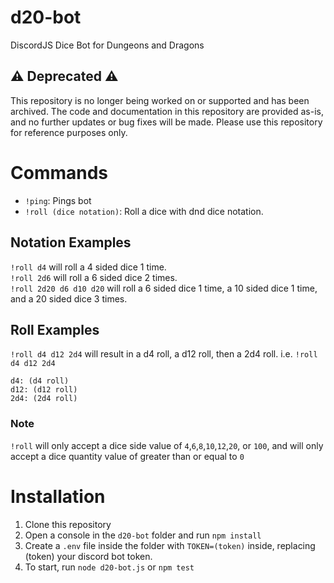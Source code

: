 
# d20-bot
DiscordJS Dice Bot for Dungeons and Dragons

## :warning: Deprecated :warning:

This repository is no longer being worked on or supported and has been archived. The code and documentation in this repository are provided as-is, and no further updates or bug fixes will be made. Please use this repository for reference purposes only.

Commands
=====
*  ```!ping```: Pings bot<br>
*  ```!roll (dice notation)```: Roll a dice with dnd dice notation.

## Notation Examples
`!roll d4` will roll a 4 sided dice 1 time.<br>`!roll 2d6` will roll a 6 sided dice 2 times.<br>`!roll 2d20 d6 d10 d20` will roll a 6 sided dice 1 time, a 10 sided dice 1 time, and a 20 sided dice 3 times.

## Roll Examples
`!roll d4 d12 2d4` will result in a d4 roll, a d12 roll, then a 2d4 roll.
i.e.
`!roll d4 d12 2d4`
```
d4: (d4 roll)
d12: (d12 roll)
2d4: (2d4 roll)
```

### Note
`!roll` will only accept a dice side value of `4`,`6`,`8`,`10`,`12`,`20`, or `100`, and will only accept a dice quantity value of greater than or equal to `0`

Installation
=====
1) Clone this repository
2) Open a console in the `d20-bot` folder and run ```npm install```
3) Create a ```.env``` file inside the folder with ```TOKEN=(token)``` inside, replacing (token) your discord bot token.
4) To start, run ```node d20-bot.js``` or ```npm test```
